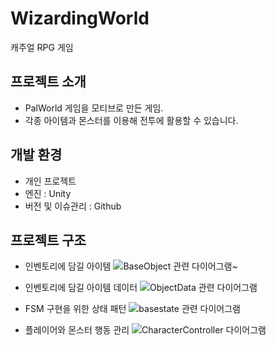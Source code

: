 # WizardingWorld
캐주얼 RPG 게임




## 프로젝트 소개
- PalWorld 게임을 모티브로 만든 게임.
- 각종 아이템과 몬스터를 이용해 전투에 활용할 수 있습니다. 




## 개발 환경
- 개인 프로젝트 
- 엔진 : Unity
- 버전 및 이슈관리 : Github




## 프로젝트 구조 
- 인벤토리에 담길 아이템 
  ![BaseObject 관련 다이어그램~](https://github.com/seoeunkong/WizardingWorld/assets/87869785/fbd1ee4e-ab59-42d1-bf7e-9071ebcdee21)


- 인벤토리에 담길 아이템 데이터
  ![ObjectData 관련 다이어그램](https://github.com/seoeunkong/WizardingWorld/assets/87869785/be33e9fd-962f-4f0f-944d-eebcda9c8a53)


- FSM 구현을 위한 상태 패턴
  ![basestate 관련 다이어그램](https://github.com/seoeunkong/WizardingWorld/assets/87869785/ccc65e33-f63c-4bf0-bbb5-f3407c9400d0)


- 플레이어와 몬스터 행동 관리
  ![CharacterController 다이어그램](https://github.com/seoeunkong/WizardingWorld/assets/87869785/c480c57b-8d95-4ac4-8b93-016b328171a7)



